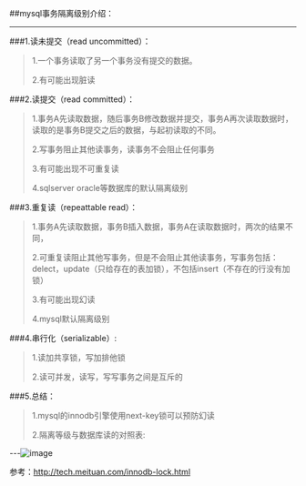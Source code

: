 ##mysql事务隔离级别介绍：

---

###1.读未提交（read uncommitted）：
>1.一个事务读取了另一个事务没有提交的数据。
>
>2.有可能出现脏读

###2.读提交（read committed）：
>1.事务A先读取数据，随后事务B修改数据并提交，事务A再次读取数据时，读取的是事务B提交之后的数据，与起初读取的不同。
>
>2.写事务阻止其他读事务，读事务不会阻止任何事务
>
>3.有可能出现不可重复读
>
>4.sqlserver  oracle等数据库的默认隔离级别

###3.重复读（repeattable read）：
>1.事务A先读取数据，事务B插入数据，事务A在读取数据时，两次的结果不同，
>
>2.可重复读阻止其他写事务，但是不会阻止其他读事务，写事务包括：delect，update（只给存在的表加锁），不包括insert（不存在的行没有加锁）
>
>3.有可能出现幻读
>
>4.mysql默认隔离级别

###4.串行化（serializable）:
>1.读加共享锁，写加排他锁
>
>2.读可并发，读写，写写事务之间是互斥的

###5.总结：
>1.mysql的innodb引擎使用next-key锁可以预防幻读
>
>2.隔离等级与数据库读的对照表:
>
---![image](https://github.com/bin-github/my-project/blob/master/files/images/%E6%95%B0%E6%8D%AE%E5%BA%93%E9%9A%94%E7%A6%BB%E7%BA%A7%E5%88%AB%E8%A1%A8.png)



参考：http://tech.meituan.com/innodb-lock.html
